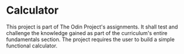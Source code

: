 # Calculator
This project is part of The Odin Project's assignments. It shall test and challenge the knowledge gained as part of the curriculum's entire fundamentals section. The project requires the user to build a simple functional calculator.
